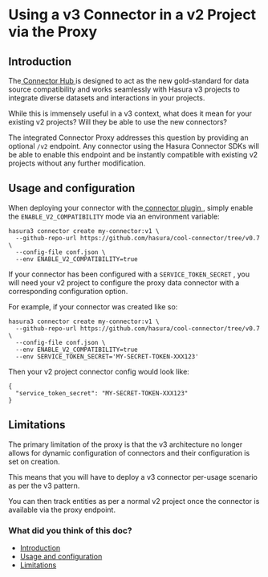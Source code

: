 # Using a v3 Connector in a v2 Project via the Proxy

## Introduction​

The[ Connector Hub ](https://hasura.io/connectors)is designed to act as the new gold-standard for data source compatibility
and works seamlessly with Hasura v3 projects to integrate diverse datasets and interactions in your projects.

While this is immensely useful in a v3 context, what does it mean for your existing v2 projects? Will they be able to
use the new connectors?

The integrated Connector Proxy addresses this question by providing an optional `/v2` endpoint. Any connector using the
Hasura Connector SDKs will be able to enable this endpoint and be instantly compatible with existing v2 projects without
any further modification.

## Usage and configuration​

When deploying your connector with the[ connector plugin ](https://hasura.io/docs/3.0/connectors/introduction/#the-connector-cli-plugin),
simply enable the `ENABLE_V2_COMPATIBILITY` mode via an environment variable:

```
hasura3 connector create my-connector:v1 \
  --github-repo-url https://github.com/hasura/cool-connector/tree/v0.7 \
  --config-file conf.json \
  --env ENABLE_V2_COMPATIBILITY=true
```

If your connector has been configured with a `SERVICE_TOKEN_SECRET` , you will need your v2 project to configure the
proxy data connector with a corresponding configuration option.

For example, if your connector was created like so:

```
hasura3 connector create my-connector:v1 \
  --github-repo-url https://github.com/hasura/cool-connector/tree/v0.7 \
  --config-file conf.json \
  --env ENABLE_V2_COMPATIBILITY=true
  --env SERVICE_TOKEN_SECRET='MY-SECRET-TOKEN-XXX123'
```

Then your v2 project connector config would look like:

```
{
  "service_token_secret": "MY-SECRET-TOKEN-XXX123"
}
```

## Limitations​

The primary limitation of the proxy is that the v3 architecture no longer allows for dynamic configuration of connectors
and their configuration is set on creation.

This means that you will have to deploy a v3 connector per-usage scenario as per the v3 pattern.

You can then track entities as per a normal v2 project once the connector is available via the proxy endpoint.

### What did you think of this doc?

- [ Introduction ](https://hasura.io/docs/3.0/connectors/v2-compatibility/#introduction)
- [ Usage and configuration ](https://hasura.io/docs/3.0/connectors/v2-compatibility/#usage-and-configuration)
- [ Limitations ](https://hasura.io/docs/3.0/connectors/v2-compatibility/#limitations)
